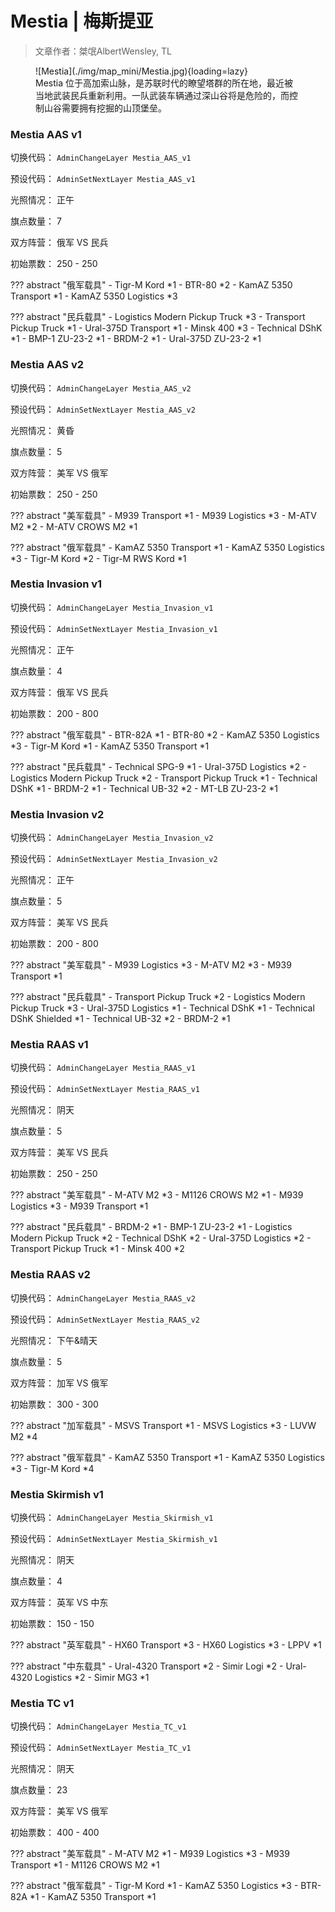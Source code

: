 # Mestia | 梅斯提亚

> 文章作者：桀氓AlbertWensley, TL

<figure markdown>
  ![Mestia](./img/map_mini/Mestia.jpg){loading=lazy}
  <figcaption>Mestia 位于高加索山脉，是苏联时代的瞭望塔群的所在地，最近被当地武装民兵重新利用。一队武装车辆通过深山谷将是危险的，而控制山谷需要拥有挖掘的山顶堡垒。</figcaption>
</figure>

### Mestia AAS v1

切换代码： `AdminChangeLayer Mestia_AAS_v1`

预设代码： `AdminSetNextLayer Mestia_AAS_v1`

光照情况： 正午

旗点数量： 7

双方阵营： 俄军 VS 民兵

初始票数： 250  -  250

??? abstract "俄军载具"
    - Tigr-M Kord *1
    - BTR-80 *2
    - KamAZ 5350 Transport *1
    - KamAZ 5350 Logistics *3

??? abstract "民兵载具"
    - Logistics Modern Pickup Truck *3
    - Transport Pickup Truck *1
    - Ural-375D Transport *1
    - Minsk 400 *3
    - Technical DShK *1
    - BMP-1 ZU-23-2 *1
    - BRDM-2 *1
    - Ural-375D ZU-23-2 *1


### Mestia AAS v2

切换代码： `AdminChangeLayer Mestia_AAS_v2`

预设代码： `AdminSetNextLayer Mestia_AAS_v2`

光照情况： 黄昏

旗点数量： 5

双方阵营： 美军 VS 俄军

初始票数： 250  -  250

??? abstract "美军载具"
    - M939 Transport *1
    - M939 Logistics *3
    - M-ATV M2 *2
    - M-ATV CROWS M2 *1

??? abstract "俄军载具"
    - KamAZ 5350 Transport *1
    - KamAZ 5350 Logistics *3
    - Tigr-M Kord *2
    - Tigr-M RWS Kord *1


### Mestia Invasion v1

切换代码： `AdminChangeLayer Mestia_Invasion_v1`

预设代码： `AdminSetNextLayer Mestia_Invasion_v1`

光照情况： 正午

旗点数量： 4

双方阵营： 俄军 VS 民兵

初始票数： 200  -  800

??? abstract "俄军载具"
    - BTR-82A *1
    - BTR-80 *2
    - KamAZ 5350 Logistics *3
    - Tigr-M Kord *1
    - KamAZ 5350 Transport *1

??? abstract "民兵载具"
    - Technical SPG-9 *1
    - Ural-375D Logistics *2
    - Logistics Modern Pickup Truck *2
    - Transport Pickup Truck *1
    - Technical DShK *1
    - BRDM-2 *1
    - Technical UB-32 *2
    - MT-LB ZU-23-2 *1


### Mestia Invasion v2

切换代码： `AdminChangeLayer Mestia_Invasion_v2`

预设代码： `AdminSetNextLayer Mestia_Invasion_v2`

光照情况： 正午

旗点数量： 5

双方阵营： 美军 VS 民兵

初始票数： 200  -  800

??? abstract "美军载具"
    - M939 Logistics *3
    - M-ATV M2 *3
    - M939 Transport *1

??? abstract "民兵载具"
    - Transport Pickup Truck *2
    - Logistics Modern Pickup Truck *3
    - Ural-375D Logistics *1
    - Technical DShK *1
    - Technical DShK Shielded *1
    - Technical UB-32 *2
    - BRDM-2 *1


### Mestia RAAS v1

切换代码： `AdminChangeLayer Mestia_RAAS_v1`

预设代码： `AdminSetNextLayer Mestia_RAAS_v1`

光照情况： 阴天

旗点数量： 5

双方阵营： 美军 VS 民兵

初始票数： 250  -  250

??? abstract "美军载具"
    - M-ATV M2 *3
    - M1126 CROWS M2 *1
    - M939 Logistics *3
    - M939 Transport *1

??? abstract "民兵载具"
    - BRDM-2 *1
    - BMP-1 ZU-23-2 *1
    - Logistics Modern Pickup Truck *2
    - Technical DShK *2
    - Ural-375D Logistics *2
    - Transport Pickup Truck *1
    - Minsk 400 *2


### Mestia RAAS v2

切换代码： `AdminChangeLayer Mestia_RAAS_v2`

预设代码： `AdminSetNextLayer Mestia_RAAS_v2`

光照情况： 下午&晴天

旗点数量： 5

双方阵营： 加军 VS 俄军

初始票数： 300  -  300

??? abstract "加军载具"
    - MSVS Transport *1
    - MSVS Logistics *3
    - LUVW M2 *4

??? abstract "俄军载具"
    - KamAZ 5350 Transport *1
    - KamAZ 5350 Logistics *3
    - Tigr-M Kord *4


### Mestia Skirmish v1

切换代码： `AdminChangeLayer Mestia_Skirmish_v1`

预设代码： `AdminSetNextLayer Mestia_Skirmish_v1`

光照情况： 阴天

旗点数量： 4

双方阵营： 英军 VS 中东

初始票数： 150  -  150

??? abstract "英军载具"
    - HX60 Transport *3
    - HX60 Logistics *3
    - LPPV *1

??? abstract "中东载具"
    - Ural-4320 Transport *2
    - Simir Logi *2
    - Ural-4320 Logistics *2
    - Simir MG3 *1


### Mestia TC v1

切换代码： `AdminChangeLayer Mestia_TC_v1`

预设代码： `AdminSetNextLayer Mestia_TC_v1`

光照情况： 阴天

旗点数量： 23

双方阵营： 美军 VS 俄军

初始票数： 400  -  400

??? abstract "美军载具"
    - M-ATV M2 *1
    - M939 Logistics *3
    - M939 Transport *1
    - M1126 CROWS M2 *1

??? abstract "俄军载具"
    - Tigr-M Kord *1
    - KamAZ 5350 Logistics *3
    - BTR-82A *1
    - KamAZ 5350 Transport *1

